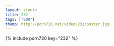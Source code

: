 ```yaml
--- 
layout: sieutv
title: 232
tags: ["000"]
thumb: http://porn720.net/video/232/poster.jpg
---
```

{% include porn720 key="232" %} 
